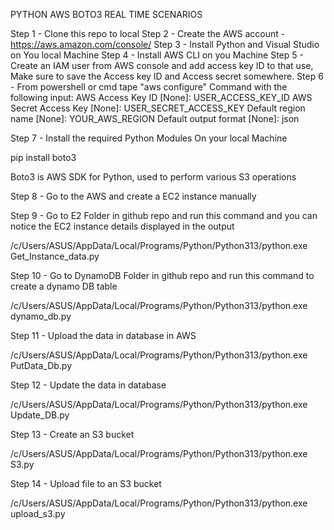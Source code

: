PYTHON AWS BOTO3 REAL TIME SCENARIOS

Step 1 - Clone this repo to local
Step 2 - Create the AWS account - https://aws.amazon.com/console/
Step 3 - Install Python and Visual Studio on You local Machine
Step 4 - Install AWS CLI on you Machine
Step 5 - Create an IAM user from AWS console and add access key ID to that use, Make sure to save the Access key ID and Access secret somewhere.
Step 6 - From powershell or cmd tape "aws configure" Command with the following input:
AWS Access Key ID [None]: USER_ACCESS_KEY_ID
AWS Secret Access Key [None]: USER_SECRET_ACCESS_KEY
Default region name [None]: YOUR_AWS_REGION
Default output format [None]: json

Step 7 - Install the required Python Modules On your local Machine

pip install boto3

Boto3 is AWS SDK for Python, used to perform various S3 operations

Step 8 - Go to the AWS and create a EC2 instance manually

Step 9 - Go to E2 Folder in github repo and run this command and you can notice the EC2 
instance details displayed in the output

/c/Users/ASUS/AppData/Local/Programs/Python/Python313/python.exe Get_Instance_data.py

Step 10 - Go to DynamoDB Folder in github repo and run this command to create a dynamo DB table

/c/Users/ASUS/AppData/Local/Programs/Python/Python313/python.exe dynamo_db.py

Step 11 - Upload the data in database in AWS

/c/Users/ASUS/AppData/Local/Programs/Python/Python313/python.exe PutData_Db.py

Step 12 - Update the data in database

/c/Users/ASUS/AppData/Local/Programs/Python/Python313/python.exe Update_DB.py

Step 13 - Create an S3 bucket

/c/Users/ASUS/AppData/Local/Programs/Python/Python313/python.exe S3.py

Step 14 - Upload file to an S3 bucket

/c/Users/ASUS/AppData/Local/Programs/Python/Python313/python.exe upload_s3.py
